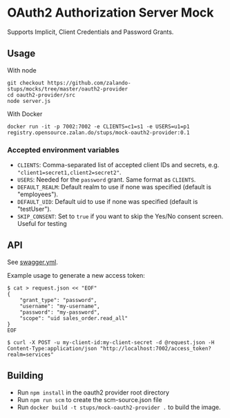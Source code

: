# OAuth2 Authorization Server Mock

Supports Implicit,  Client Credentials and Password Grants.

## Usage

With node

    git checkout https://github.com/zalando-stups/mocks/tree/master/oauth2-provider
    cd oauth2-provider/src
    node server.js

With Docker

    docker run -it -p 7002:7002 -e CLIENTS=c1=s1 -e USERS=u1=p1 registry.opensource.zalan.do/stups/mock-oauth2-provider:0.1

### Accepted environment variables

* `CLIENTS`: Comma-separated list of accepted client IDs and secrets, e.g. `"client1=secret1,client2=secret2"`.
* `USERS`: Needed for the `password` grant. Same format as `CLIENTS`.
* `DEFAULT_REALM`: Default realm to use if none was specified (default is "employees").
* `DEFAULT_UID`: Default uid to use if none was specified (default is "testUser").
* `SKIP_CONSENT`: Set to `true` if you want to skip the Yes/No consent screen. Useful for testing

## API

See [swagger.yml](swagger.yml).

Example usage to generate a new access token:


    $ cat > request.json << "EOF"
    {
        "grant_type": "password",
        "username": "my-username",
        "password": "my-password",
        "scope": "uid sales_order.read_all"
    }
    EOF

    $ curl -X POST -u my-client-id:my-client-secret -d @request.json -H Content-Type:application/json "http://localhost:7002/access_token?realm=services"

## Building

* Run `npm install` in the oauth2 provider root directory
* Run `npm run scm` to create the scm-source.json file
* Run `docker build -t stups/mock-oauth2-provider .` to build the image.
